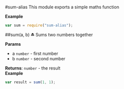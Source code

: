 
<a name="module_sum-alias"></a>
#sum-alias
This module exports a simple maths function

**Example**  
```js
var sum = require("sum-alias");
```

<a name="exp_module_sum-alias"></a>
##sum(a, b) ⏏
Sums two numbers together

**Params**

- a `number` - first number
- b `number` - second number

**Returns**: `number` - the result  
**Example**  
```js
var result = sum(1, 1);
```


